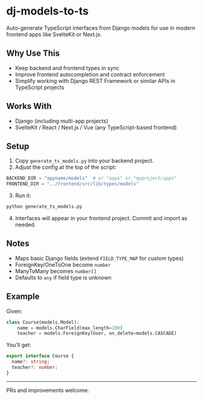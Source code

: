 # dj-models-to-ts
Auto-generate TypeScript interfaces from Django models for use in modern frontend apps like SvelteKit or Next.js.

## Why Use This

- Keep backend and frontend types in sync
- Improve frontend autocompletion and contract enforcement
- Simplify working with Django REST Framework or similar APIs in TypeScript projects

## Works With

- Django (including multi-app projects)
- SvelteKit / React / Next.js / Vue (any TypeScript-based frontend)

## Setup

1. Copy `generate_ts_models.py` into your backend project.
2. Adjust the config at the top of the script:

```python
BACKEND_DIR = "appname/models"  # or "apps" or "myproject/apps"
FRONTEND_DIR = "../frontend/src/lib/types/models"
```

3. Run it:

```bash
python generate_ts_models.py
```

4. Interfaces will appear in your frontend project. Commit and import as needed.

## Notes

- Maps basic Django fields (extend `FIELD_TYPE_MAP` for custom types)
- ForeignKey/OneToOne become `number`
- ManyToMany becomes `number[]`
- Defaults to `any` if field type is unknown

## Example

Given:

```python
class Course(models.Model):
    name = models.CharField(max_length=100)
    teacher = models.ForeignKey(User, on_delete=models.CASCADE)
```

You'll get:

```ts
export interface Course {
  name?: string;
  teacher?: number;
}
```

---

PRs and improvements welcome.
